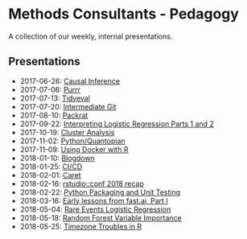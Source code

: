 # Methods Consultants - Pedagogy

A collection of our weekly, internal presentations.

## Presentations

- 2017-06-26: [Causal Inference](https://cdn.staticaly.com/gh/jeralbri/short-causal-inference-intro/8b22773c40cbfd68cc169f76a8a308cfac5422d1/README.html)
- 2017-07-06: [Purrr](https://cdn.staticaly.com/gh/scheidec/purrr_tutorial/c60b7b7067772e6430ba9d7a9b134a038ac52395/purrr_tutorial_slides.html)
- 2017-07-13: [Tidyeval](https://cdn.staticaly.com/gh/MBattagl/tidyeval/47d7efbf438169d6eb4358aa15c64dcb33ca309b/Slides/Slides.html)
- 2017-07-20: [Intermediate Git](https://cdn.staticaly.com/gh/MethodsConsultants/pedagogy/79662f5ff90e501c9c1308f2b80dac102c0ccfde/2017-07-20-intermediate-git/2017-07-20-intermediate-git.html)
- 2017-08-10: [Packrat](https://cdn.staticaly.com/gh/scheidec/using_packrat/25b40f21477e03385fa488ce608bdb3cec5fa4fc/presentation/presentation.html)
- 2017-09-22: [Interpreting Logistic Regression Parts 1 and 2](https://cdn.staticaly.com/gh/jeralbri/interp-binary-pt1/43c31da8401eea90582870f21984a77cdea091d7/binary-interp/binary-interp.html)
- 2017-10-19: [Cluster Analysis](https://cdn.staticaly.com/gh/scheidec/cluster-analysis-r-pedagogy/75161834319aeb968752a75bacd251ebd04b3cbb/Cluster_Analysis.html)
- 2017-11-02: [Python/Quantopian](https://cdn.staticaly.com/gh/MBattagl/python-quantopian/ba7a47d6013d40359a147b07986b7e63e8c2034f/index.html)
- 2017-11-09: [Using Docker with R](https://cdn.staticaly.com/gh/ClaytonJY/r-docker-slides/733c40b5/slides/slides.html)
- 2018-01-10: [Blogdown](https://cdn.staticaly.com/gh/jeralbri/blogdown-presentation/d8f45fff3249910b526cadd4dfe5f9822c32bab1/Blogging%20with%20Blogdown%20and%20Gitlab/Blogging_with_Blogdown_and_Gitlab.html)
- 2018-01-25: [CI/CD](https://cdn.staticaly.com/gh/scheidec/ci-cd/1e88a370324388f99415c2a6d0e7040981b743e6/CI-CD/CI-CD.html)
- 2018-02-01: [Caret](https://cdn.staticaly.com/gh/MBattagl/caret/a99a13c6bcc5eef7e0c516d7c65b640f719294d2/caret.html)
- 2018-02-16: [rstudio::conf 2018 recap](https://cdn.staticaly.com/gh/ClaytonJY/rstudioconf-2018-recaps/b8ea74b148ab9721f6b1c9b06aedbffe8747cce6/methods-consultants/methods-consultants.html)
- 2018-02-22: [Python Packaging and Unit Testing](https://cdn.staticaly.com/gh/scheidec/testing-in-python/99a53af1ae54adc9fc72309f47799e44730c01aa/index.html)
- 2018-03-16: [Early lessons from fast.ai, Part I](https://cdn.staticaly.com/gh/ClaytonJY/fastai-learnings/db9eb8f56f227a2bced55a672af4476f302b5f3b/part1.slides.html)
- 2018-05-04: [Rare Events Logistic Regression](https://cdn.staticaly.com/gh/MBattagl/Rare-Events/e2bf62edb04a0935ee87a5a1203eedbf50957d73/rare-events.html)
- 2018-05-18: [Random Forest Variable Importance](https://cdn.staticaly.com/gh/scheidec/rf-variable-importance/c3e1b0ca3a95b3307dc002d741723fcd8caee021/rf-variable-importance/rf-variable-importance.html)
- 2018-05-25: [Timezone Troubles in R](https://cdn.staticaly.com/gh/ClaytonJY/timezones-in-R/339b07683820a551b31c56d71cf11bff577c9c8c/slides/slides.html)
